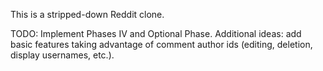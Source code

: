 This is a stripped-down Reddit clone.

TODO: Implement Phases IV and Optional Phase. Additional ideas: add basic features taking advantage of comment author ids (editing, deletion, display usernames, etc.).